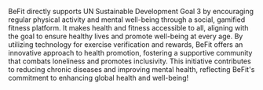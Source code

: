 BeFit directly supports UN Sustainable Development Goal 3 by encouraging regular physical activity and mental well-being through a social, gamified fitness platform. It makes health and fitness accessible to all, aligning with the goal to ensure healthy lives and promote well-being at every age. By utilizing technology for exercise verification and rewards, BeFit offers an innovative approach to health promotion, fostering a supportive community that combats loneliness and promotes inclusivity. This initiative contributes to reducing chronic diseases and improving mental health, reflecting BeFit's commitment to enhancing global health and well-being!